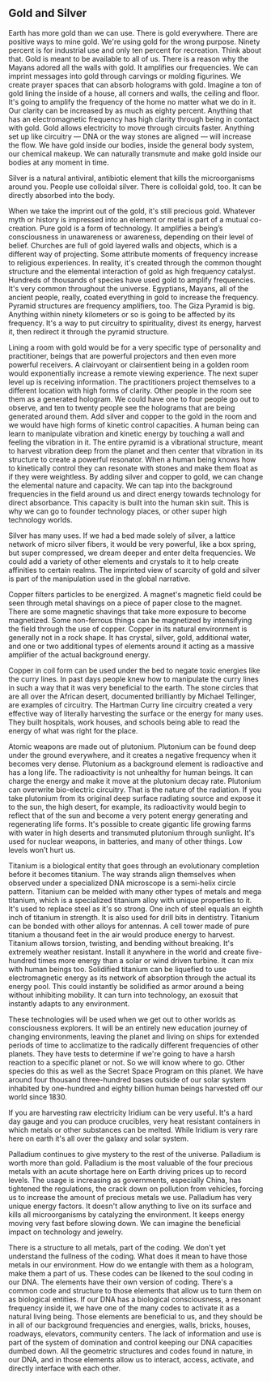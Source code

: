 


## Gold and Silver

Earth has more gold than we can use.
There is gold everywhere.
There are positive ways to mine gold.
We're using gold for the wrong purpose.
Ninety percent is for industrial use and only ten percent for recreation.
Think about that.
Gold is meant to be available to all of us.
There is a reason why the Mayans adored all the walls with gold.
It amplifies our frequencies.
We can imprint messages into gold through carvings or molding figurines.
We create prayer spaces that can absorb holograms with gold.
Imagine a ton of gold lining the inside of a house,
all corners and walls,
the ceiling and floor.
It's going to amplify the frequency of the home no matter what we do in it.
Our clarity can be increased by as much as eighty percent.
Anything that has an electromagnetic frequency has high clarity through being in contact with gold.
Gold allows electricity to move through circuits faster.
Anything set up like circuitry
&mdash;
DNA or the way stones are aligned
&mdash;
will increase the flow.
We have gold inside our bodies,
inside the general body system,
our chemical makeup.
We can naturally transmute and make gold inside our bodies at any moment in time.

Silver is a natural antiviral,
antibiotic element that kills the microorganisms around you.
People use colloidal silver.
There is colloidal gold,
too.
It can be directly absorbed into the body.


When we take the imprint out of the gold,
it's still precious gold.
Whatever myth or history is impressed into an element or metal is part of a mutual co-creation.
Pure gold is a form of technology.
It amplifies a being’s consciousness in unawareness or awareness,
depending on their level of belief.
Churches are full of gold layered walls and objects,
which is a different way of projecting.
Some attribute moments of frequency increase to religious experiences.
In reality,
it's created through the common thought structure and the elemental interaction of gold as high frequency catalyst.
Hundreds of thousands of species have used gold to amplify frequencies.
It's very common throughout the universe.
Egyptians,
Mayans,
all of the ancient people,
really,
coated everything in gold to increase the frequency.
Pyramid structures are frequency amplifiers,
too.
The Giza Pyramid is big.
Anything within ninety kilometers or so is going to be affected by its frequency.
It's a way to put circuitry to spirituality,
divest its energy,
harvest it,
then redirect it through the pyramid structure.

Lining a room with gold would be for a very specific type of personality and practitioner,
beings that are powerful projectors and then even more powerful receivers.
A clairvoyant or clairsentient being in a golden room would exponentially increase a remote viewing experience.
The next super level up is receiving information.
The practitioners project themselves to a different location with high forms of clarity.
Other people in the room see them as a generated hologram.
We could have one to four people go out to observe,
and ten to twenty people see the holograms that are being generated around them.
Add silver and copper to the gold in the room and we would have high forms of kinetic control capacities.
A human being can learn to manipulate vibration and kinetic energy by touching a wall and feeling the vibration in it.
The entire pyramid is a vibrational structure,
meant to harvest vibration deep from the planet and then center that vibration in its structure to create a powerful resonator.
When a human being knows how to kinetically control they can resonate with stones and make them float as if they were weightless.
By adding silver and copper to gold,
we can change the elemental nature and capacity.
We can tap into the background frequencies in the field around us and direct energy towards technology for direct absorbance.
This capacity is built into the human skin suit.
This is why we can go to founder technology places,
or other super high technology worlds.




Silver has many uses.
If we had a bed made solely of silver,
a lattice network of micro silver fibers,
it would be very powerful,
like a box spring,
but super compressed,
we dream deeper and enter delta frequencies.
We could add a variety of other elements and crystals to it to help create affinities to certain realms.
The imprinted view of scarcity of gold and silver is part of the manipulation used in the global narrative.

Copper filters particles to be energized.
A magnet's magnetic field could be seen through metal shavings on a piece of paper close to the magnet.
There are some magnetic shavings that take more exposure to become magnetized.
Some non-ferrous things can be magnetized by intensifying the field through the use of copper.
Copper in its natural environment is generally not in a rock shape.
It has crystal,
silver,
gold,
additional water,
and one or two additional types of elements around it acting as a massive amplifier of the actual background energy.

Copper in coil form can be used under the bed to negate toxic energies like the curry lines.
In past days people knew how to manipulate the curry lines in such a way that it was very beneficial to the earth.
The stone circles that are all over the African desert,
documented brilliantly by Michael Tellinger,
are examples of circuitry.
The Hartman Curry line circuitry created a very effective way of literally harvesting the surface or the energy for many uses.
They built hospitals,
work houses,
and schools being able to read the energy of what was right for the place.

Atomic weapons are made out of plutonium.
Plutonium can be found deep under the ground everywhere,
and it creates a negative frequency when it becomes very dense.
Plutonium as a background element is radioactive and has a long life.
The radioactivity is not unhealthy for human beings.
It can charge the energy and make it move at the plutonium decay rate.
Plutonium can overwrite bio-electric circuitry.
That is the nature of the radiation.
If you take plutonium from its original deep surface radiating source and expose it to the sun,
the high desert,
for example,
its radioactivity would begin to reflect that of the sun and become a very potent energy generating and regenerating life forms.
It's possible to create gigantic life growing farms with water in high deserts and transmuted plutonium through sunlight.
It's used for nuclear weapons,
in batteries,
and many of other things.
Low levels won’t hurt us.



Titanium is a biological entity that goes through an evolutionary completion before it becomes titanium.
The way strands align themselves when observed under a specialized DNA microscope is a semi-helix circle pattern.
Titanium can be melded with many other types of metals and mega titanium,
which is a specialized titanium alloy with unique properties to it.
It's used to replace steel as it's so strong.
One inch of steel equals an eighth inch of titanium in strength.
It is also used for drill bits in dentistry.
Titanium can be bonded with other alloys for antennas.
A cell tower made of pure titanium a thousand feet in the air would produce energy to harvest.
Titanium allows torsion,
twisting,
and bending without breaking.
It's extremely weather resistant.
Install it anywhere in the world and create five-hundred times more energy than a solar or wind driven turbine.
It can mix with human beings too.
Solidified titanium can be liquefied to use electromagnetic energy as its network of absorption through the actual its energy pool.
This could instantly be solidified as armor around a being without inhibiting mobility.
It can turn into technology,
an exosuit that instantly adapts to any environment.


These technologies will be used when we get out to other worlds as consciousness explorers.
It will be an entirely new education journey of changing environments,
leaving the planet and living on ships for extended periods of time to acclimatize to the radically different frequencies of other planets.
They have tests to determine if we're going to have a harsh reaction to a specific planet or not.
So we will know where to go.
Other species do this as well as the Secret Space Program on this planet.
We have around four thousand three-hundred bases outside of our solar system inhabited by one-hundred and eighty billion human beings harvested off our world since 1830.

If you are harvesting raw electricity Iridium can be very useful.
It's a hard day gauge and you can produce crucibles,
very heat resistant containers in which metals or other substances can be melted.
While Iridium is very rare here on earth it's all over the galaxy and solar system.

Palladium continues to give mystery to the rest of the universe.
Palladium is worth more than gold.
Palladium is the most valuable of the four precious metals with an acute shortage here on Earth driving prices up to record levels.
The usage is increasing as governments,
especially China,
has tightened the regulations,
the crack down on pollution from vehicles,
forcing us to increase the amount of precious metals we use.
Palladium has very unique energy factors.
It doesn't allow anything to live on its surface and kills all microorganisms by catalyzing the environment.
It keeps energy moving very fast before slowing down.
We can imagine the beneficial impact on technology and jewelry.



There is a structure to all metals,
part of the coding.
We don't yet understand the fullness of the coding.
What does it mean to have those metals in our environment.
How do we entangle with them as a hologram,
make them a part of us.
These codes can be likened to the soul coding in our DNA.
The elements have their own version of coding.
There's a common code and structure to those elements that allow us to turn them on as biological entities.
If our DNA has a biological consciousness,
a resonant frequency inside it,
we have one of the many codes to activate it as a natural living being.
Those elements are beneficial to us,
and they should be in all of our background frequencies and energies,
walls,
bricks,
houses,
roadways,
elevators,
community centers.
The lack of information and use is part of the system of domination and control keeping our DNA capacities dumbed down.
All the geometric structures and codes found in nature,
in our DNA,
and in those elements allow us to interact,
access,
activate,
and directly interface with each other.
